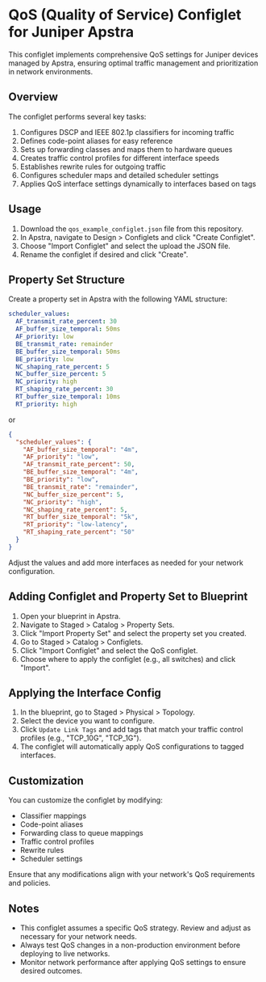 # QoS (Quality of Service) Configlet for Juniper Apstra

This configlet implements comprehensive QoS settings for Juniper devices managed by Apstra, ensuring optimal traffic management and prioritization in network environments.

## Overview

The configlet performs several key tasks:

1. Configures DSCP and IEEE 802.1p classifiers for incoming traffic
2. Defines code-point aliases for easy reference
3. Sets up forwarding classes and maps them to hardware queues
4. Creates traffic control profiles for different interface speeds
5. Establishes rewrite rules for outgoing traffic
6. Configures scheduler maps and detailed scheduler settings
7. Applies QoS interface settings dynamically to interfaces based on tags

## Usage

1. Download the `qos_example_configlet.json` file from this repository.
2. In Apstra, navigate to Design > Configlets and click "Create Configlet".
3. Choose "Import Configlet" and select the upload the JSON file.
4. Rename the configlet if desired and click "Create".

## Property Set Structure

Create a property set in Apstra with the following YAML structure:

```yaml
scheduler_values:
  AF_transmit_rate_percent: 30
  AF_buffer_size_temporal: 50ms
  AF_priority: low
  BE_transmit_rate: remainder
  BE_buffer_size_temporal: 50ms
  BE_priority: low
  NC_shaping_rate_percent: 5
  NC_buffer_size_percent: 5
  NC_priority: high
  RT_shaping_rate_percent: 30
  RT_buffer_size_temporal: 10ms
  RT_priority: high
```
or

```json
{
  "scheduler_values": {
    "AF_buffer_size_temporal": "4m",
    "AF_priority": "low",
    "AF_transmit_rate_percent": 50,
    "BE_buffer_size_temporal": "4m",
    "BE_priority": "low",
    "BE_transmit_rate": "remainder",
    "NC_buffer_size_percent": 5,
    "NC_priority": "high",
    "NC_shaping_rate_percent": 5,
    "RT_buffer_size_temporal": "5k",
    "RT_priority": "low-latency",
    "RT_shaping_rate_percent": "50"
  }
}
```

Adjust the values and add more interfaces as needed for your network configuration.

## Adding Configlet and Property Set to Blueprint

1. Open your blueprint in Apstra.
2. Navigate to Staged > Catalog > Property Sets.
3. Click "Import Property Set" and select the property set you created.
4. Go to Staged > Catalog > Configlets.
5. Click "Import Configlet" and select the QoS configlet.
6. Choose where to apply the configlet (e.g., all switches) and click "Import".

## Applying the Interface Config

1. In the blueprint, go to Staged > Physical > Topology.
2. Select the device you want to configure.
3. Click `Update Link Tags` and add tags that match your traffic control profiles (e.g., "TCP_10G", "TCP_1G").
4. The configlet will automatically apply QoS configurations to tagged interfaces.

## Customization

You can customize the configlet by modifying:

- Classifier mappings
- Code-point aliases
- Forwarding class to queue mappings
- Traffic control profiles
- Rewrite rules
- Scheduler settings

Ensure that any modifications align with your network's QoS requirements and policies.

## Notes

- This configlet assumes a specific QoS strategy. Review and adjust as necessary for your network needs.
- Always test QoS changes in a non-production environment before deploying to live networks.
- Monitor network performance after applying QoS settings to ensure desired outcomes.
